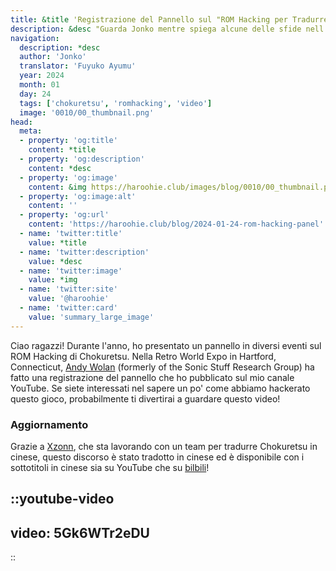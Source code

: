 ```yaml
---
title: &title 'Registrazione del Pannello sul "ROM Hacking per Tradurre un Videogioco" di Jonko rilasciata'
description: &desc "Guarda Jonko mentre spiega alcune delle sfide nell'hackerare Chokuretsu ad un pubblico dal vivo alla Retro World Expo"
navigation:
  description: *desc
  author: 'Jonko'
  translator: 'Fuyuko Ayumu'
  year: 2024
  month: 01
  day: 24
  tags: ['chokuretsu', 'romhacking', 'video']
  image: '0010/00_thumbnail.png'
head:
  meta:
  - property: 'og:title'
    content: *title
  - property: 'og:description'
    content: *desc
  - property: 'og:image'
    content: &img https://haroohie.club/images/blog/0010/00_thumbnail.png
  - property: 'og:image:alt'
    content: ''
  - property: 'og:url'
    content: 'https://haroohie.club/blog/2024-01-24-rom-hacking-panel'
  - name: 'twitter:title'
    value: *title
  - name: 'twitter:description'
    value: *desc
  - name: 'twitter:image'
    value: *img
  - name: 'twitter:site'
    value: '@haroohie'
  - name: 'twitter:card'
    value: 'summary_large_image'
---
```

Ciao ragazzi! Durante l'anno, ho presentato un pannello in diversi eventi sul ROM Hacking di Chokuretsu.
Nella Retro World Expo in Hartford, Connecticut, [Andy Wolan](https://www.youtube.com/@andywolan) (formerly of the Sonic Stuff Research Group) ha fatto una registrazione del pannello che ho pubblicato sul mio canale YouTube. Se siete interessati nel sapere un po' come abbiamo hackerato questo gioco, probabilmente ti divertirai a guardare questo video!

### Aggiornamento
Grazie a [Xzonn](xzonn.top), che sta lavorando con un team per tradurre Chokuretsu in cinese, questo discorso è stato tradotto in cinese ed è disponibile con i sottotitoli in cinese sia su YouTube che su [bilbili](https://www.bilibili.com/video/BV1w4421P7Wd/)!

::youtube-video
----
video: 5Gk6WTr2eDU
----
::
